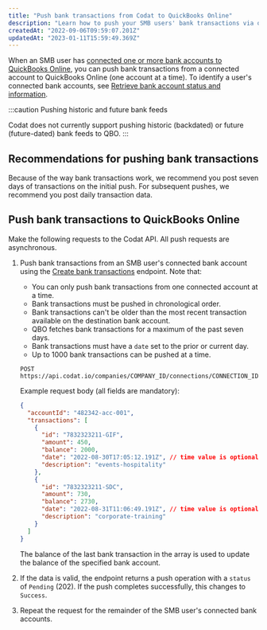 ```yaml
---
title: "Push bank transactions from Codat to QuickBooks Online"
description: "Learn how to push your SMB users' bank transactions via our QuickBooks Online Bank Feeds integration."
createdAt: "2022-09-06T09:59:07.201Z"
updatedAt: "2023-01-11T15:59:49.369Z"
---
```


When an SMB user has [connected one or more bank accounts to QuickBooks Online](https://docs.codat.io/docs/accounting-qbo-bank-feeds-smb-customer-steps), you can push bank transactions from a connected account to QuickBooks Online (one account at a time). To identify a user's connected bank accounts, see [Retrieve bank account status and information](https://docs.codat.io/docs/bank-feed-qbo-bank-feeds-setup#retrieve-bank-account-status-and-information).

:::caution Pushing historic and future bank feeds

Codat does not currently support pushing historic (backdated) or future (future-dated) bank feeds to QBO.
:::

## Recommendations for pushing bank transactions

Because of the way bank transactions work, we recommend you post seven days of transactions on the initial push. For subsequent pushes, we recommend you post daily transaction data.

## Push bank transactions to QuickBooks Online

Make the following requests to the Codat API. All push requests are asynchronous.

1. Push bank transactions from an SMB user's connected bank account using the <a className="external" href="https://api.codat.io/swagger/index.html#/BankAccounts/post_companies__companyId__connections__connectionId__push_bankAccounts__accountId__bankTransactions" target="_blank">Create bank transactions</a> endpoint. Note that:

   - You can only push bank transactions from one connected account at a time.
   - Bank transactions must be pushed in chronological order.
   - Bank transactions can't be older than the most recent transaction available on the destination bank account.
   - QBO fetches bank transactions for a maximum of the past seven days.
   - Bank transactions must have a `date` set to the prior or current day.
   - Up to 1000 bank transactions can be pushed at a time.

   ```http
   POST https://api.codat.io/companies/COMPANY_ID/connections/CONNECTION_ID/push/bankAccounts/ACCOUNT_ID/bankTransactions
   ```

   Example request body (all fields are mandatory):

   ```json
   {
     "accountId": "482342-acc-001",
     "transactions": [
       {
         "id": "7832323211-GIF",
         "amount": 450,
         "balance": 2000,
         "date": "2022-08-30T17:05:12.191Z", // time value is optional
         "description": "events-hospitality"
       },
       {
         "id": "7832323211-SDC",
         "amount": 730,
         "balance": 2730,
         "date": "2022-08-31T11:06:49.191Z", // time value is optional
         "description": "corporate-training"
       }
     ]
   }
   ```

   The balance of the last bank transaction in the array is used to update the balance of the specified bank account.

2. If the data is valid, the endpoint returns a push operation with a `status` of `Pending` (202). If the push completes successfully, this changes to `Success`.

3. Repeat the request for the remainder of the SMB user's connected bank accounts.
